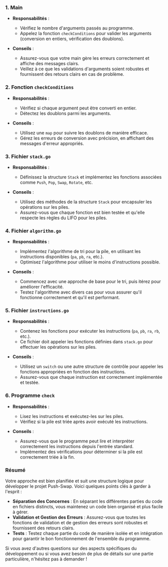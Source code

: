 ### 1. **Main**

- **Responsabilités** :
  - Vérifiez le nombre d'arguments passés au programme.
  - Appelez la fonction `checkConditions` pour valider les arguments (conversion en entiers, vérification des doublons).

- **Conseils** :
  - Assurez-vous que votre main gère les erreurs correctement et affiche des messages clairs.
  - Veillez à ce que les validations d'arguments soient robustes et fournissent des retours clairs en cas de problème.

### 2. **Fonction `checkConditions`**

- **Responsabilités** :
  - Vérifiez si chaque argument peut être converti en entier.
  - Détectez les doublons parmi les arguments.

- **Conseils** :
  - Utilisez une `map` pour suivre les doublons de manière efficace.
  - Gérez les erreurs de conversion avec précision, en affichant des messages d'erreur appropriés.

### 3. **Fichier `stack.go`**

- **Responsabilités** :
  - Définissez la structure `Stack` et implémentez les fonctions associées comme `Push`, `Pop`, `Swap`, `Rotate`, etc.

- **Conseils** :
  - Utilisez des méthodes de la structure `Stack` pour encapsuler les opérations sur les piles.
  - Assurez-vous que chaque fonction est bien testée et qu'elle respecte les règles du LIFO pour les piles.

### 4. **Fichier `algorithm.go`**

- **Responsabilités** :
  - Implémentez l'algorithme de tri pour la pile, en utilisant les instructions disponibles (`pa`, `pb`, `ra`, etc.).
  - Optimisez l'algorithme pour utiliser le moins d'instructions possible.

- **Conseils** :
  - Commencez avec une approche de base pour le tri, puis itérez pour améliorer l'efficacité.
  - Testez l'algorithme avec divers cas pour vous assurer qu'il fonctionne correctement et qu'il est performant.

### 5. **Fichier `instructions.go`**

- **Responsabilités** :
  - Contenez les fonctions pour exécuter les instructions (`pa`, `pb`, `ra`, `rb`, etc.).
  - Ce fichier doit appeler les fonctions définies dans `stack.go` pour effectuer les opérations sur les piles.

- **Conseils** :
  - Utilisez un `switch` ou une autre structure de contrôle pour appeler les fonctions appropriées en fonction des instructions.
  - Assurez-vous que chaque instruction est correctement implémentée et testée.

### 6. **Programme `check`**

- **Responsabilités** :
  - Lisez les instructions et exécutez-les sur les piles.
  - Vérifiez si la pile est triée après avoir exécuté les instructions.

- **Conseils** :
  - Assurez-vous que le programme peut lire et interpréter correctement les instructions depuis l'entrée standard.
  - Implémentez des vérifications pour déterminer si la pile est correctement triée à la fin.

### Résumé

Votre approche est bien planifiée et suit une structure logique pour développer le projet Push-Swap. Voici quelques points clés à garder à l'esprit :

- **Séparation des Concernes** : En séparant les différentes parties du code en fichiers distincts, vous maintenez un code bien organisé et plus facile à gérer.
- **Validation et Gestion des Erreurs** : Assurez-vous que toutes les fonctions de validation et de gestion des erreurs sont robustes et fournissent des retours clairs.
- **Tests** : Testez chaque partie du code de manière isolée et en intégration pour garantir le bon fonctionnement de l'ensemble du programme.

Si vous avez d'autres questions sur des aspects spécifiques du développement ou si vous avez besoin de plus de détails sur une partie particulière, n'hésitez pas à demander !